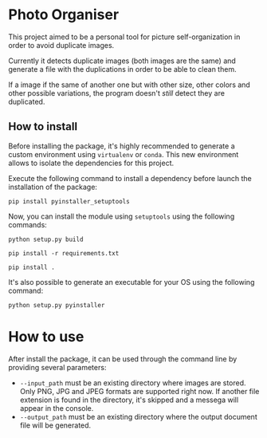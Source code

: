 # Photo Organiser

This project aimed to be a personal tool for picture self-organization in order to avoid duplicate images.

Currently it detects duplicate images (both images are the same) and generate a file with the duplications in order to be able to clean them.

If a image if the same of another one but with other size, other colors and other possible variations, the program doesn't *still* detect they are duplicated.

## How to install

Before installing the package, it's highly recommended to generate a custom environment using `virtualenv` or `conda`. This new environment allows to isolate the dependencies for this project.

Execute the following command to install a dependency before launch the installation of the package:

```
pip install pyinstaller_setuptools
```

Now, you can install the module using `setuptools` using the following commands:

```
python setup.py build

pip install -r requirements.txt

pip install .
```

It's also possible to generate an executable for your OS using the following command:

```
python setup.py pyinstaller
```

# How to use

After install the package, it can be used through the command line by providing several parameters:

* `--input_path` must be an existing directory where images are stored. Only PNG, JPG and JPEG formats are supported right now. If another file extension is found in the directory, it's skipped and a messega will appear in the console.
* `--output_path` must be an existing directory where the output document file will be generated.